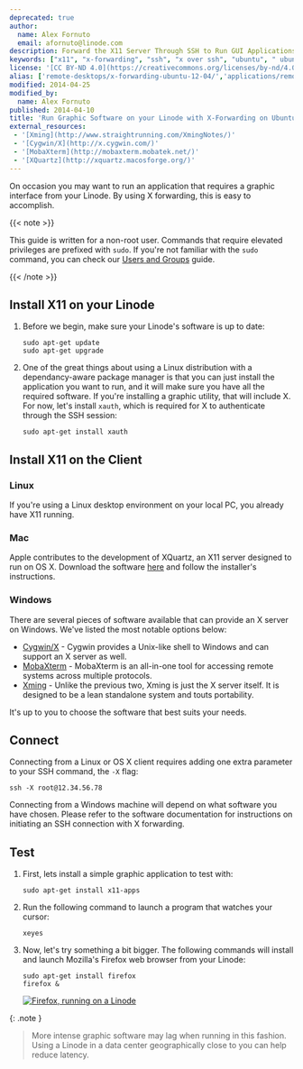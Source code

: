 ```yaml
---
deprecated: true
author:
  name: Alex Fornuto
  email: afornuto@linode.com
description: Forward the X11 Server Through SSH to Run GUI Applications from Your Linode
keywords: ["x11", "x-forwarding", "ssh", "x over ssh", "ubuntu", " ubuntu 12.04"]
license: '[CC BY-ND 4.0](https://creativecommons.org/licenses/by-nd/4.0)'
alias: ['remote-desktops/x-forwarding-ubuntu-12-04/','applications/remote-desktop./running-graphic-software-on-your-linode-with-xforwarding-on-ubuntu-12-04']
modified: 2014-04-25
modified_by:
  name: Alex Fornuto
published: 2014-04-10
title: 'Run Graphic Software on your Linode with X-Forwarding on Ubuntu 12.04'
external_resources:
 - '[Xming](http://www.straightrunning.com/XmingNotes/)'
 - '[Cygwin/X](http://x.cygwin.com/)'
 - '[MobaXterm](http://mobaxterm.mobatek.net/)'
 - '[XQuartz](http://xquartz.macosforge.org/)'
---
```


On occasion you may want to run an application that requires a graphic interface from your Linode. By using X forwarding, this is easy to accomplish.

 {{< note >}}

This guide is written for a non-root user. Commands that require elevated privileges are prefixed with `sudo`. If you're not familiar with the `sudo` command, you can check our [Users and Groups](/docs/tools-reference/linux-users-and-groups) guide.

{{< /note >}}

## Install X11 on your Linode

1.  Before we begin, make sure your Linode's software is up to date:

        sudo apt-get update
        sudo apt-get upgrade

2.  One of the great things about using a Linux distribution with a dependancy-aware package manager is that you can just install the application you want to run, and it will make sure you have all the required software. If you're installing a graphic utility, that will include X. For now, let's install `xauth`, which is required for X to authenticate through the SSH session:

        sudo apt-get install xauth

## Install X11 on the Client

### Linux

If you're using a Linux desktop environment on your local PC, you already have X11 running.

### Mac

Apple contributes to the development of XQuartz, an X11 server designed to run on OS X. Download the software [here](http://xquartz.macosforge.org/) and follow the installer's instructions.

### Windows

There are several pieces of software available that can provide an X server on Windows. We've listed the most notable options below:

-   [Cygwin/X](http://x.cygwin.com/) - Cygwin provides a Unix-like shell to Windows and can support an X server as well.
-   [MobaXterm](http://mobaxterm.mobatek.net/) - MobaXterm is an all-in-one tool for accessing remote systems across multiple protocols.
-   [Xming](http://www.straightrunning.com/XmingNotes/) - Unlike the previous two, Xming is just the X server itself. It is designed to be a lean standalone system and touts portability.

It's up to you to choose the software that best suits your needs.

## Connect

Connecting from a Linux or OS X client requires adding one extra parameter to your SSH command, the `-X` flag:

    ssh -X root@12.34.56.78

Connecting from a Windows machine will depend on what software you have chosen. Please refer to the software documentation for instructions on initiating an SSH connection with X forwarding.

## Test

1.  First, lets install a simple graphic application to test with:

        sudo apt-get install x11-apps

2.  Run the following command to launch a program that watches your cursor:

        xeyes

3.  Now, let's try something a bit bigger. The following commands will install and launch Mozilla's Firefox web browser from your Linode:

        sudo apt-get install firefox
        firefox &

    [![Firefox, running on a Linode](/docs/assets/1653-xforwarding_3-ubuntu_small.png)](/docs/assets/1651-xforwarding_3-ubuntu.png)

 {: .note }
>
> More intense graphic software may lag when running in this fashion. Using a Linode in a data center geographically close to you can help reduce latency.
